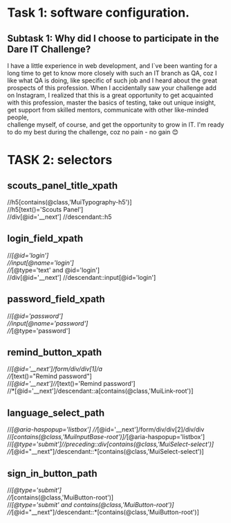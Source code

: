 # Task 1: software configuration.
## Subtask 1: Why did I choose to participate in the Dare IT Challenge?

I have a little experience in web development, 
and I`ve been wanting for a long time to get to know more closely with such an IT branch as QA, 
coz I like what QA is doing, like specific of such job and I heard about the great prospects of this profession. 
When I accidentally saw your challenge add on Instagram, 
I realized that this is a great opportunity to get acquainted with this profession, 
master the basics of testing, take out unique insight, get support from skilled mentors, 
communicate with other like-minded people,  
challenge myself, of course, and get the opportunity to grow in IT. 
I'm ready to do my best during the challenge, coz no pain - no gain 	:blush:

# TASK 2: selectors 

## scouts_panel_title_xpath
//h5[contains(@class,'MuiTypography-h5')] <br/>
//h5[text()='Scouts Panel'] <br/>
//div[@id='__next'] //descendant::h5 

## login_field_xpath
//*[@id='login'] <br/>
//input[@name='login'] <br/>
//*[@type='text' and @id='login'] <br/>
//div[@id='__next'] //descendant::input[@id='login']

## password_field_xpath
//*[@id='password'] <br/>
//input[@name='password'] <br/>
//*[@type='password']

## remind_button_xpath
//*[@id='__next']/form/div/div[1]/a <br/>
//*[text()="Remind password"] <br/>
//*[@id='__next']//*[text()='Remind password'] <br/>
//*[@id='__next']/descendant::a[contains(@class,'MuiLink-root')]

## language_select_path
//*[@aria-haspopup='listbox']
//*[@id='__next']/form/div/div[2]/div/div <br/>
//*[contains(@class,'MuiInputBase-root')]/*[@aria-haspopup='listbox'] <br/>
//*[@type='submit']//preceding::div[contains(@class,'MuiSelect-select')] <br/>
//*[@id="__next"]/descendant::*[contains(@class,'MuiSelect-select')]

## sign_in_button_path
//*[@type='submit'] <br/>
//*[contains(@class,'MuiButton-root')] <br/>
//*[@type='submit' and contains(@class,'MuiButton-root')] <br/>
//*[@id="__next"]/descendant::*[contains(@class,'MuiButton-root')]
